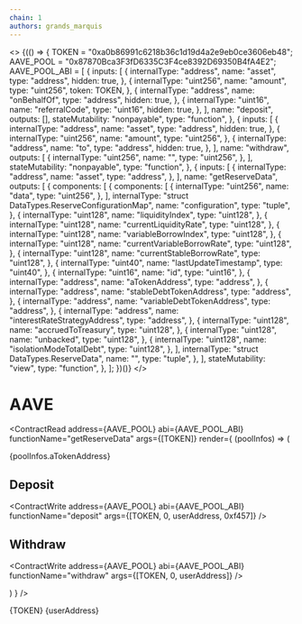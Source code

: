 ```yaml
---
chain: 1
authors: grands_marquis
---
```


<>
  {(() => {
    TOKEN = "0xa0b86991c6218b36c1d19d4a2e9eb0ce3606eb48";
    AAVE_POOL = "0x87870Bca3F3fD6335C3F4ce8392D69350B4fA4E2";
    AAVE_POOL_ABI = [
      {
        inputs: [
          {
            internalType: "address",
            name: "asset",
            type: "address",
            hidden: true,
          },
          {
            internalType: "uint256",
            name: "amount",
            type: "uint256",
            token: TOKEN,
          },
          {
            internalType: "address",
            name: "onBehalfOf",
            type: "address",
            hidden: true,
          },
          {
            internalType: "uint16",
            name: "referralCode",
            type: "uint16",
            hidden: true,
          },
        ],
        name: "deposit",
        outputs: [],
        stateMutability: "nonpayable",
        type: "function",
      },
      {
        inputs: [
          {
            internalType: "address",
            name: "asset",
            type: "address",
            hidden: true,
          },
          {
            internalType: "uint256",
            name: "amount",
            type: "uint256",
          },
          {
            internalType: "address",
            name: "to",
            type: "address",
            hidden: true,
          },
        ],
        name: "withdraw",
        outputs: [
          {
            internalType: "uint256",
            name: "",
            type: "uint256",
          },
        ],
        stateMutability: "nonpayable",
        type: "function",
      },
      {
        inputs: [
          {
            internalType: "address",
            name: "asset",
            type: "address",
          },
        ],
        name: "getReserveData",
        outputs: [
          {
            components: [
              {
                components: [
                  {
                    internalType: "uint256",
                    name: "data",
                    type: "uint256",
                  },
                ],
                internalType: "struct DataTypes.ReserveConfigurationMap",
                name: "configuration",
                type: "tuple",
              },
              {
                internalType: "uint128",
                name: "liquidityIndex",
                type: "uint128",
              },
              {
                internalType: "uint128",
                name: "currentLiquidityRate",
                type: "uint128",
              },
              {
                internalType: "uint128",
                name: "variableBorrowIndex",
                type: "uint128",
              },
              {
                internalType: "uint128",
                name: "currentVariableBorrowRate",
                type: "uint128",
              },
              {
                internalType: "uint128",
                name: "currentStableBorrowRate",
                type: "uint128",
              },
              {
                internalType: "uint40",
                name: "lastUpdateTimestamp",
                type: "uint40",
              },
              {
                internalType: "uint16",
                name: "id",
                type: "uint16",
              },
              {
                internalType: "address",
                name: "aTokenAddress",
                type: "address",
              },
              {
                internalType: "address",
                name: "stableDebtTokenAddress",
                type: "address",
              },
              {
                internalType: "address",
                name: "variableDebtTokenAddress",
                type: "address",
              },
              {
                internalType: "address",
                name: "interestRateStrategyAddress",
                type: "address",
              },
              {
                internalType: "uint128",
                name: "accruedToTreasury",
                type: "uint128",
              },
              {
                internalType: "uint128",
                name: "unbacked",
                type: "uint128",
              },
              {
                internalType: "uint128",
                name: "isolationModeTotalDebt",
                type: "uint128",
              },
            ],
            internalType: "struct DataTypes.ReserveData",
            name: "",
            type: "tuple",
          },
        ],
        stateMutability: "view",
        type: "function",
      },
    ];
  })()}
</>

# AAVE

<ContractRead
    address={AAVE_POOL}
    abi={AAVE_POOL_ABI}
    functionName="getReserveData"
    args={[TOKEN]}
    render={
        (poolInfos) => (
<div>
{poolInfos.aTokenAddress}


## Deposit

<ContractWrite
  address={AAVE_POOL}
  abi={AAVE_POOL_ABI}
  functionName="deposit"
  args={[TOKEN, 0, userAddress, 0xf457]}
/>

## Withdraw

<ContractWrite
  address={AAVE_POOL}
  abi={AAVE_POOL_ABI}
  functionName="withdraw"
  args={[TOKEN, 0, userAddress]}
/>
</div>
        )
    }
/>


<p>
  {TOKEN} {userAddress}
</p>
